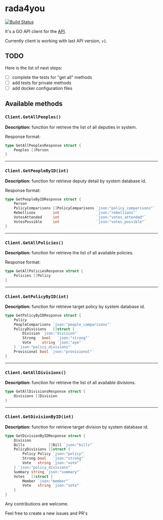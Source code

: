 # rada4you

[![Build Status](https://travis-ci.org/zhikiri/rada4you.svg?branch=master)](https://travis-ci.org/zhikiri/rada4you)

It's a GO API client for the [API](https://rada4you.org/help/data).

Currently client is working with last API version, `v1`.

## TODO

Here is the list of next steps:

- [ ] complete the tests for "get all" methods
- [ ] add tests for private methods
- [ ] add docker configuration files

## Available methods

### `Client.GetAllPeoples()`

**Description:** function for retrieve the list of all deputies in system.

Response format:

```go
type GetAllPeoplesResponse struct {
	Peoples []Person
}
```

---

### `Client.GetPeopleByID(int)`

**Description:** function for retrieve deputy detail by system database id.

Response format:

```go
type GetPeopleByIDResponse struct {
	Person
	PolicyComparisons []PolicyComparisons `json:"policy_comparisons"`
	Rebellions        int                 `json:"rebellions"`
	VotesAttended     int                 `json:"votes_attended"`
	VotesPossible     int                 `json:"votes_possible"`
}
```

---

### `Client.GetAllPolicies()`

**Description:** function for retrieve the list of all available policies.

Response format:

```go
type GetAllPoliciesResponse struct {
	Policies []Policy
}
```

---

### `Client.GetPolicyByID(int)`

**Description:** function for retrieve target policy by system database id.

```go
type GetPolicyByIDResponse struct {
	Policy
	PeopleComparisons `json:"people_comparisons"`
	PolicyDivisions   []struct {
		Division `json:"division"`
		Strong   bool   `json:"strong"`
		Vote     string `json:"aye"`
	} `json:"policy_divisions"`
	Provisional bool `json:"provisional"`
}
```

---

### `Client.GetAllDivisions()`

**Description:** function for retrieve the list of all available divisions.

```go
type GetAllDivisionsResponse struct {
	Divisions []Division
}
```

---

### `Client.GetDivisionByID(int)`

**Description:** function for retrieve target division by system database id.

```go
type GetDivisionByIDResponse struct {
	Division
	Bills           []Bill `json:"bills"`
	PolicyDivisions []struct {
		Policy Policy `json:"policy"`
		Strong bool   `json:"strong"`
		Vote   string `json:"vote"`
	} `json:"policy_divisions"`
	Summary string `json:"summary"`
	Votes   []struct {
		Member `json:"member"`
		Vote   string `json:"vote"`
	}
}
```

Any contributions are welcome.

Feel free to create a new issues and PR's